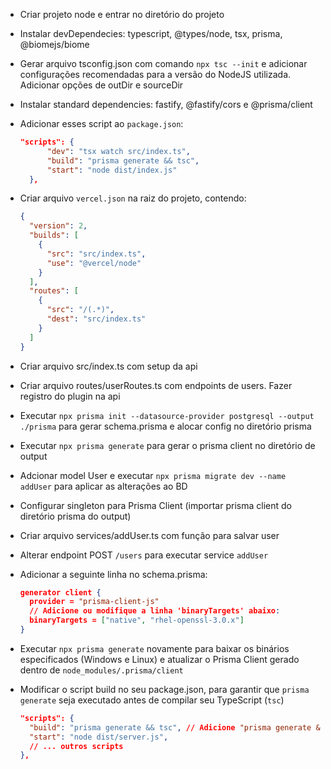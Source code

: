 - Criar projeto node e entrar no diretório do projeto
- Instalar devDependecies: typescript, @types/node, tsx, prisma, @biomejs/biome
- Gerar arquivo tsconfig.json com comando `npx tsc --init` e adicionar configurações recomendadas para a versão do NodeJS utilizada. Adicionar opções de outDir e sourceDir
- Instalar standard dependencies: fastify, @fastify/cors e @prisma/client
- Adicionar esses script ao `package.json`:
  ```json
  "scripts": {
		"dev": "tsx watch src/index.ts",
		"build": "prisma generate && tsc",
		"start": "node dist/index.js"
	},
  ```
- Criar arquivo `vercel.json` na raiz do projeto, contendo:
  ```json
  {
	"version": 2,
    "builds": [
      {
        "src": "src/index.ts",
        "use": "@vercel/node"
      }
    ],
    "routes": [
      {
        "src": "/(.*)",
        "dest": "src/index.ts"
      }
    ]
  }
  ```
- Criar arquivo src/index.ts com setup da api
- Criar arquivo routes/userRoutes.ts com endpoints de users. Fazer registro do plugin na api
- Executar `npx prisma init --datasource-provider postgresql --output ./prisma` para gerar schema.prisma e alocar config no diretório prisma
- Executar `npx prisma generate` para gerar o prisma client no diretório de output
- Adcionar model User e executar `npx prisma migrate dev --name addUser` para aplicar as alterações ao BD
- Configurar singleton para Prisma Client (importar prisma client do diretório prisma do output)
- Criar arquivo services/addUser.ts com função para salvar user
- Alterar endpoint POST `/users` para executar service `addUser`
- Adicionar a seguinte linha no schema.prisma:

  ```json
  generator client {
    provider = "prisma-client-js"
    // Adicione ou modifique a linha 'binaryTargets' abaixo:
    binaryTargets = ["native", "rhel-openssl-3.0.x"]
  }
  ```
- Executar `npx prisma generate` novamente para baixar os binários especificados (Windows e Linux) e atualizar o Prisma Client gerado dentro de `node_modules/.prisma/client`
- Modificar o script build no seu package.json, para garantir que `prisma generate` seja executado antes de compilar seu TypeScript (`tsc`)

  ```json
  "scripts": {
    "build": "prisma generate && tsc", // Adicione "prisma generate &&" antes do tsc
    "start": "node dist/server.js",
    // ... outros scripts
  },
  ```